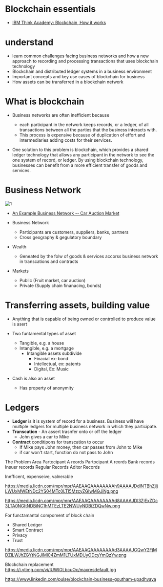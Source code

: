 # Blockchain essentials

* [IBM Think Academy: Blockchain, How it works](https://www.youtube.com/watch?v=lD9KAnkZUjU)


# understand
* learn common challenges facing business networks and how a new approach to recording and processing transactions that uses blockchain technology
* Blockchain and distributed ledger systems in a business environment
* Important concepts and key use cases of blockchain for business
* How assets can be transferred in a blockchain network


# What is blockchain
* Business networks are often inefficient because 
  * each participant in the network keeps records, or a ledger, of all transactions between all the parties that the business interacts with. 
  * This process is expensive because of duplication of effort and intermediaries adding costs for their services.

* One solution to this problem is blockchain, which provides a shared ledger technology that allows any participant in the network to see the one system of record, or ledger. By using blockchain technology, businesses can benefit from a more efficient transfer of goods and services.


# Business Network
![1](https://media.licdn.com/media-proxy/ext?w=800&h=800&hash=yoDynyOEckjDbfhKhMehDV%2FZaVo%3D&ora=1%2CaFBCTXdkRmpGL2lvQUFBPQ%2CxAVta9Er0Vinkhwfjw8177yE41y87UNCVordEGXyD3u0qYrdfya4fs7dfOGkuVwQcSQclABnLfKgSWbkD5W1KN7rft112ZXjI424ZxUBbFImi24)
* [An Example Business Network -- Car Auction Market](https://www.youtube.com/watch?v=MgSKkrlLugQ)


* Business Network
  * Participants are customers, suppliers, banks, partners
  * Cross geography & gegulatory boundary
* Wealth 
  * Geneated by the folw of goods & services accorss business network in transcations and contracts
* Markets
  * Public (Fruit market, car auction)
  * Private (Supply chain finanacing, bonds)


# Transferring assets, building value 
* Anything that is capable of being owned or controlled to produce value is asert

* Two funtamental types of asset
  * Tangible, e.g. a house
  * Intangible, e.g. a mortgage
    * Intangible assets subdivide
      * Finacial ex: bond
      * Intellectual, ex: patents
      * Digital, Ex: Music

* Cash is also an asset
  * Has property of anonymity
  
# Ledgers
* **Ledger** is it is system of record for a business. Business will have multiple ledgers for multiple business network in which they participate.
* **Transcation** - An assert trasnfer onto or off the ledger
  * John gives a car to Mike
* **Contract** conditipons for transcation to occur
  * If Mike pays John money, then car passes from John to Mike
  * if car won't start, function do not pass to John


The Problem Area
Partocipant A reords
Partocipant A reords
Bank records
Insuer records
Regular Records
Aditor Records

Inefficent, expenseive, valnerable

https://media.licdn.com/mpr/mpr/AAEAAQAAAAAAAAh9AAAAJDdlNTBhZjljLWUxMWEtNDc2YS04MTc0LTI5MzcyZGIwMGJiNg.png

https://media.licdn.com/mpr/mpr/AAEAAQAAAAAAAAd8AAAAJDI3ZjExZDc3LTA0NGItNDBiNC1hMTEzLTE2NWUyNDBiZDQwNw.png

For functamantal compoment of block chain
* Shared Ledger
* Smart Contract
* Privacy
* Trust

https://media.licdn.com/mpr/mpr/AAEAAQAAAAAAAAd3AAAAJGQwY2FjMDZlLWJhZGYtNGJiMi04ZmM1LTUxMDUyODcyYmQzYw.png

Blockchain replacement
https://i.ytimg.com/vi/lUWIOLbcuOc/maxresdefault.jpg



https://www.linkedin.com/pulse/blockchain-business-goutham-upadhyaya
